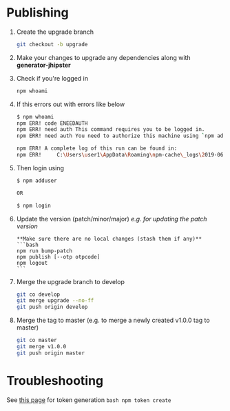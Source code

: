# Publishing

1.  Create the upgrade branch

    ```bash
    git checkout -b upgrade
    ```

2.  Make your changes to upgrade any dependencies along with **generator-jhipster**

3.  Check if you're logged in

    ```bash
    npm whoami
    ```

4.  If this errors out with errors like below

    ```bash
    $ npm whoami
    npm ERR! code ENEEDAUTH
    npm ERR! need auth This command requires you to be logged in.
    npm ERR! need auth You need to authorize this machine using `npm adduser`

    npm ERR! A complete log of this run can be found in:
    npm ERR!     C:\Users\user1\AppData\Roaming\npm-cache\_logs\2019-06-23T23_08_22_196Z-debug.log
    ```

5.  Then login using

    ```bash
    $ npm adduser

    OR

    $ npm login
    ```

6.  Update the version (patch/minor/major)
    _e.g. for updating the patch version_

        **Make sure there are no local changes (stash them if any)**
        ```bash
        npm run bump-patch
        npm publish [--otp otpcode]
        npm logout
        ```

7.  Merge the upgrade branch to develop

    ```bash
    git co develop
    git merge upgrade --no-ff
    git push origin develop
    ```

8.  Merge the tag to master (e.g. to merge a newly created v1.0.0 tag to master)
    ```bash
    git co master
    git merge v1.0.0
    git push origin master
    ```

# Troubleshooting

See [this page](https://docs.npmjs.com/getting-started/working_with_tokens#how-to-create-a-new-full-permission-token) for token generation
`bash npm token create`
